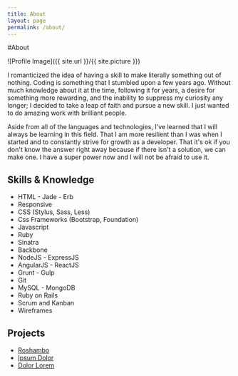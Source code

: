 ```yaml
---
title: About
layout: page
permalink: /about/
---
```

#About

<style>
img { width: 50%; margin: 0 auto; display: block; }
</style>

![Profile Image]({{ site.url }}/{{ site.picture }})

<p>I romanticized the idea of having a skill to make literally something out of nothing. Coding is something that I stumbled upon a few years ago. Without much knowledge about it at the time, following it for years, a desire for something more rewarding, and the inability to suppress my curiosity any longer; I decided to take a leap of faith and pursue a new skill. I just wanted to do amazing work with brilliant people.</p>

<p>Aside from all of the languages and technologies, I've learned that I will always be learning in this field. That I am more resilient than I was when I started and to constantly strive for growth as a developer. That it's ok if you don't know the answer right away because if there isn't a solution, we can make one. I have a super power now and I will not be afraid to use it.</p>

<h2>Skills & Knowledge</h2>

<ul class="skill-list">
	<li>HTML - Jade - Erb</li>
	<li>Responsive</li>
	<li>CSS (Stylus, Sass, Less)</li>
	<li>Css Frameworks (Bootstrap, Foundation)</li>
	<li>Javascript</li>
	<li>Ruby</li>
	<li>Sinatra</li>
	<li>Backbone</li>
	<li>NodeJS - ExpressJS</li>
	<li>AngularJS - ReactJS</li>
	<li>Grunt - Gulp</li>
	<li>Git</li>
	<li>MySQL - MongoDB</li>
	<li>Ruby on Rails</li>
	<li>Scrum and Kanban</li>
	<li>Wireframes</li>
</ul>

<h2>Projects</h2>

<ul>
	<li><a href="https://github.com/LamKeo/LamKeo.github.io">Roshambo</a></li>
	<li><a href="https://github.com/">Ipsum Dolor</a></li>
	<li><a href="https://github.com/">Dolor Lorem</a></li>
</ul>
